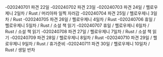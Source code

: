 -020240701 파견 22일
-020240702 파견 23일
-020240703 파견 24일 / 헬로우제니 2일차 / Rust / 머리아파 일찍 자러감
-020240704 파견 25일 / 헬로우제니 3일차 / Rust
-020240705 파견 26일 / 헬로우제니 4일차 / Rust
-020240706 휴일 / 헬로우제니 5일차 / Rust / 소설 책 읽기
-020240707 휴일 / 헬로우제니 6일차 / Rust / 소설 책 읽기
-020240708 파견 27일 / 헬로우제니 7일차 / Rust / 소설 책 읽기
-020240709 파견 28일 / 헬로우제니 8일차 / Rust
-020240710 파견 29일 / 헬로우제니 9일차 / Rust / 휴가준비
-020240711 파견 30일 / 헬로우제니 10일차 / Rust / 생일 반차
